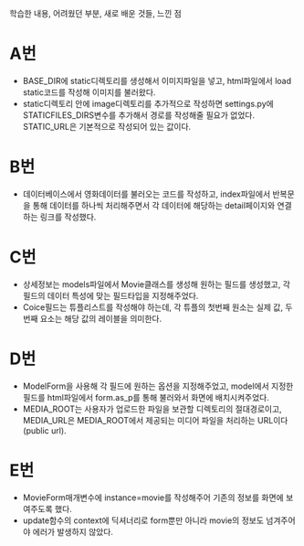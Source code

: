 학습한 내용, 어려웠던 부분, 새로 배운 것들, 느낀 점 

# A번
- BASE_DIR에 static디렉토리를 생성해서 이미지파일을 넣고, html파일에서 load static코드를 작성해 이미지를 불러왔다.
- static디렉토리 안에 image디렉토리를 추가적으로 작성하면 settings.py에 STATICFILES_DIRS변수를 추가해서 경로를 작성해줄 필요가 없었다. STATIC_URL은 기본적으로 작성되어 있는 값이다. 

# B번
- 데이터베이스에서 영화데이터를 불러오는 코드를 작성하고, index파일에서 반복문을 통해 데이터를 하나씩 처리해주면서 각 데이터에 해당하는 detail페이지와 연결하는 링크를 작성했다.

# C번
- 상세정보는 models파일에서 Movie클래스를 생성해 원하는 필드를 생성했고, 각 필드의 데이터 특성에 맞는 필드타입을 지정해주었다. 
- Coice필드는 튜플리스트를 작성해야 하는데, 각 튜플의 첫번째 원소는 실제 값, 두번째 요소는 해당 값의 레이블을 의미한다. 

# D번
- ModelForm을 사용해 각 필드에 원하는 옵션을 지정해주었고, model에서 지정한 필드를 html파일에서 form.as_p를 통해 불러와서 화면에 배치시켜주었다. 
- MEDIA_ROOT는 사용자가 업로드한 파일을 보관할 디렉토리의 절대경로이고, MEDIA_URL은 MEDIA_ROOT에서 제공되는 미디어 파일을 처리하는 URL이다(public url). 

# E번
- MovieForm매개변수에 instance=movie를 작성해주어 기존의 정보를 화면에 보여주도록 했다.
-  update함수의 context에 딕셔너리로 form뿐만 아니라 movie의 정보도 넘겨주어야 에러가 발생하지 않았다.

